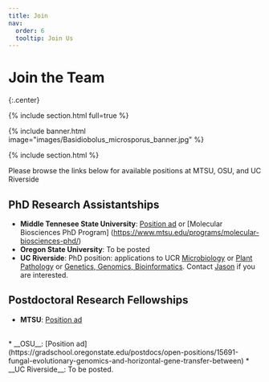 ```yaml
---
title: Join
nav:
  order: 6
  tooltip: Join Us
---
```


# Join the Team

{:.center}

{% include section.html full=true %}

{% include banner.html image="images/Basidiobolus_microsporus_banner.jpg" %}

{% include section.html %}

Please browse the links below for available positions at MTSU, OSU, and UC Riverside

## PhD Research Assistantships

* __Middle Tennesee State University__: [Position ad](https://msastudents.org/2021/09/16/phd-position-at-middle-tennesee-state-university-walker-lab-deadline-december-18-2021/) or [Molecular Biosciences PhD Program] (https://www.mtsu.edu/programs/molecular-biosciences-phd/) 
* __Oregon State University__: To be posted
* __UC Riverside__: PhD position: applications to UCR [Microbiology](https://microbiology.ucr.edu/) or [Plant Pathology]([https://microplantpath.ucr.edu/department-programs/plant-pathology-graduate-program) or [Genetics, Genomics, Bioinformatics](https://ggb.ucr.edu/). Contact [Jason](/members/jason-stajich) if you are interested.

## Postdoctoral Research Fellowships

* __MTSU__: [Position ad](https://careers.mtsu.edu/en-us/job/495502/biology-postdoctoral-research-assistant)
<br>
* __OSU__: [Position ad](https://gradschool.oregonstate.edu/postdocs/open-positions/15691-fungal-evolutionary-genomics-and-horizontal-gene-transfer-between)
* __UC Riverside__: To be posted.
